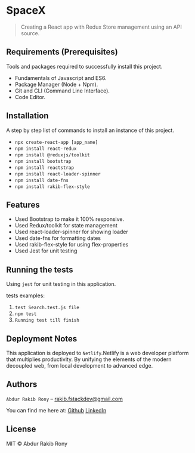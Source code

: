# SpaceX

> Creating a React app with Redux Store management using an API source.

## Requirements (Prerequisites)

Tools and packages required to successfully install this project.

- Fundamentals of Javascript and ES6.
- Package Manager (Node + Npm).
- Git and CLI (Command Line Interface).
- Code Editor.

## Installation

A step by step list of commands to install an instance of this project.

- `npx create-react-app [app_name]`
- `npm install react-redux`
- `npm install @reduxjs/toolkit`
- `npm install bootstrap`
- `npm install reactstrap`
- `npm install react-loader-spinner`
- `npm install date-fns`
- `npm install rakib-flex-style`

## Features

- Used Bootstrap to make it 100% responsive.
- Used Redux/toolkit for state management
- Used react-loader-spinner for showing loader
- Used date-fns for formatting dates
- Used rakib-flex-style for using flex-properties
- Used Jest for unit testing

## Running the tests

Using `jest` for unit testing in this application.

tests examples:

1. `test Search.test.js file`
2. `npm test`
3. `Running test till finish`

## Deployment Notes

This application is deployed to `Netlify`.Netlify is a web developer platform that multiplies productivity. By unifying the elements of the modern decoupled web, from local development to advanced edge.

## Authors

`Abdur Rakib Rony` – rakib.fstackdev@gmail.com

You can find me here at:
[Github](https://github.com/ronyfr3)
[LinkedIn](https://www.linkedin.com/in/abdur-rakib-rony-769367214/)

## License

MIT © Abdur Rakib Rony
